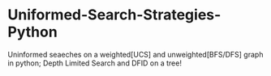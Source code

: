 # Uniformed-Search-Strategies-Python
Uninformed seaeches on a weighted[UCS] and unweighted[BFS/DFS] graph in python;
Depth Limited Search and DFID on a tree!
